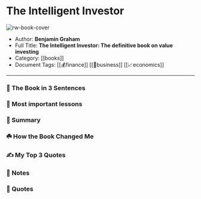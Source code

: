 
# The Intelligent Investor

![rw-book-cover](https://i.gr-assets.com/images/S/compressed.photo.goodreads.com/books/1409602421l/106835.jpg)

- Author: **Benjamin Graham**
- Full Title: **The Intelligent Investor: The definitive book on value investing**
- Category: [[books]]
- Document Tags: [[💰finance]] [[💼business]] [[📈economics]]
---
### 🚀 The Book in 3 Sentences

### 🎨 Most important lessons

### 📒 Summary

### ☘️ How the Book Changed Me

### ✍️ My Top 3 Quotes

### 📝 Notes

### 📜 Quotes
